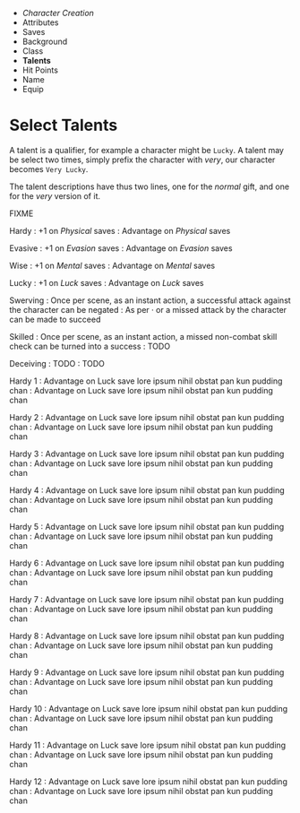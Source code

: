 
<!-- .margin.compass -->
* _Character Creation_
* Attributes
* Saves
* Background
* Class
* **Talents**
* Hit Points
* Name
* Equip


<!-- <div.two-columns> -->
<!-- <div.left-column> -->

# Select Talents

A talent is a qualifier, for example a character might be `Lucky`. A talent may be select two times, simply prefix the character with _very_, our character becomes `Very Lucky`.

The talent descriptions have thus two lines, one for the _normal_ gift, and one for the _very_ version of it.

FIXME


Hardy
: +1 on _Physical_ saves
: Advantage on _Physical_ saves

Evasive
: +1 on _Evasion_ saves
: Advantage on _Evasion_ saves

Wise
: +1 on _Mental_ saves
: Advantage on _Mental_ saves

Lucky
: +1 on _Luck_ saves
: Advantage on _Luck_ saves

Swerving
: Once per scene, as an instant action, a successful attack against the character can be negated
: As per · or a missed attack by the character can be made to succeed

Skilled
: Once per scene, as an instant action, a missed non-combat skill check can be turned into a success
: TODO

Deceiving
: TODO
: TODO

<!-- </div.left-column> -->
<!-- <div.right-column> -->

Hardy 1
: Advantage on Luck save lore ipsum nihil obstat pan kun pudding chan
: Advantage on Luck save lore ipsum nihil obstat pan kun pudding chan

Hardy 2
: Advantage on Luck save lore ipsum nihil obstat pan kun pudding chan
: Advantage on Luck save lore ipsum nihil obstat pan kun pudding chan

Hardy 3
: Advantage on Luck save lore ipsum nihil obstat pan kun pudding chan
: Advantage on Luck save lore ipsum nihil obstat pan kun pudding chan

Hardy 4
: Advantage on Luck save lore ipsum nihil obstat pan kun pudding chan
: Advantage on Luck save lore ipsum nihil obstat pan kun pudding chan

Hardy 5
: Advantage on Luck save lore ipsum nihil obstat pan kun pudding chan
: Advantage on Luck save lore ipsum nihil obstat pan kun pudding chan

Hardy 6
: Advantage on Luck save lore ipsum nihil obstat pan kun pudding chan
: Advantage on Luck save lore ipsum nihil obstat pan kun pudding chan

Hardy 7
: Advantage on Luck save lore ipsum nihil obstat pan kun pudding chan
: Advantage on Luck save lore ipsum nihil obstat pan kun pudding chan

Hardy 8
: Advantage on Luck save lore ipsum nihil obstat pan kun pudding chan
: Advantage on Luck save lore ipsum nihil obstat pan kun pudding chan

Hardy 9
: Advantage on Luck save lore ipsum nihil obstat pan kun pudding chan
: Advantage on Luck save lore ipsum nihil obstat pan kun pudding chan

Hardy 10
: Advantage on Luck save lore ipsum nihil obstat pan kun pudding chan
: Advantage on Luck save lore ipsum nihil obstat pan kun pudding chan

Hardy 11
: Advantage on Luck save lore ipsum nihil obstat pan kun pudding chan
: Advantage on Luck save lore ipsum nihil obstat pan kun pudding chan

Hardy 12
: Advantage on Luck save lore ipsum nihil obstat pan kun pudding chan
: Advantage on Luck save lore ipsum nihil obstat pan kun pudding chan

<!-- </div.right-column> -->
<!-- </div.two-columns> -->


<!--
Once a character has a class, their Talents can be chosen. They are special knacks or focuses that the character developed.

Each Talent generally comes in two levels; the first time it is picked, it yields the first level, and the second time one gains the second level.

Once a Talent has been brought up to its maximum level, it generally can't be picked again. Some Talents can be taken more than once to apply to different skills, such as taking _Specialist_ twice to apply to both Sneak and Know skills.

Many Talents grant a bonus skill. This skill is gained at level 0 or at level 1 if already at level 0. If it's already at level 1, one has to pick any other skill expect Cast. A talent earned later on as part of character advancement may improve the skill above level 1, as explained in the character advancement rules.

Every PC can pick one Talent of any kind representing past experiences or native talent. This free talent doesn't necessarily have to have anything to do with the character class; a Fighter might be exceptionally _Cultured_, while a Weaver might be a vicious knife fighter with the _Close Combatant_ Talent.

Aside from the free Talent common to all characters, the Fighter or partial Fighter can choose one Talent related to their martial background, and an Expert or partial Expert can choose one Talent related to something other than combat. In ambiguous cases, the referee decides if the Talent really does relate to their class; some Talents might be usable for both.


## Watchful

Keenly aware of his surroundings and virtually impossible to take unaware. If the referee rolls initiative by side rather than individually, the Watchful character still rolls separately and might act alone before the rest of the group.

Never reacts more slowly than the rest of the party, regardless of roll.

Level 1
: Gains Notice as a bonus skill. Cannot be surprised. Roll two dice for initiative and take the best, or add +1 to the group initiative roll.

Level 2
: Always acts first in a combat round unless someone else involved also has Watchful.
-->

